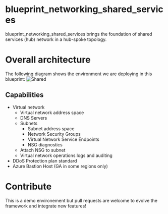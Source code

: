 # blueprint_networking_shared_services
blueprint_networking_shared_services brings the foundation of shared services (hub) network in a hub-spoke topology. <br/>

# Overall architecture
The following diagram shows the environment we are deploying in this blueprint: 
![Shared](https://github.com/aztfmod/landingzones/blob/master/landingzone_vdc_demo/docs/diagram-shared.png)


## Capabilities

 - Virtual network
    - Virtual network address space
    - DNS Servers 
    - Subnets
        - Subnet address space
        - Network Security Groups 
        - Virtual Network Service Endpoints
        - NSG diagnostics
    - Attach NSG to subnet
    - Virtual network operations logs and auditing
 - DDoS Protection plan standard
 - Azure Bastion Host (GA in some regions only)


# Contribute
This is a demo environement but pull requests are welcome to evolve the framework and integrate new features!
